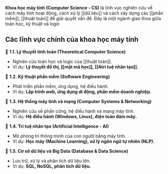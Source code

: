 **Khoa học máy tính (Computer Science - CS)** là lĩnh vực nghiên cứu về cách máy tính hoạt động, cách xử lý [[dữ liệu]] và cách xây dựng các [[phần mềm]], [[thuật toán]] để giải quyết vấn đề. Đây là một ngành giao thoa giữa toán học, kỹ thuật và logic

## Các lĩnh vực chính của khoa học máy tính

🔹 **1.1. Lý thuyết tính toán (Theoretical Computer Science)**

- Nghiên cứu toán học và logic của [[thuật toán]].
- Ví dụ: **Lý thuyết đồ thị, [[mật mã học]], [[Atrí tuệ nhân tạo]].**

🔹 **1.2. Kỹ thuật phần mềm (Software Engineering)**

- Phát triển phần mềm, ứng dụng, hệ điều hành.
- Ví dụ: **Lập trình web, ứng dụng di động, phần mềm doanh nghiệp.**

🔹 **1.3. Hệ thống máy tính và mạng (Computer Systems & Networking)**

- Nghiên cứu về phần cứng, hệ điều hành và mạng máy tính.
- Ví dụ: **Hệ điều hành (Windows, Linux), điện toán đám mây.**

🔹 **1.4. Trí tuệ nhân tạo (Artificial Intelligence - AI)**

- Mô phỏng trí thông minh của con người bằng máy tính.
- Ví dụ: **Học máy (Machine Learning), xử lý ngôn ngữ tự nhiên (NLP).**

🔹 **1.5. Cơ sở dữ liệu và Big Data (Database & Data Science)**

- Lưu trữ, xử lý và phân tích dữ liệu lớn.
- Ví dụ: **SQL, NoSQL, phân tích dữ liệu.**